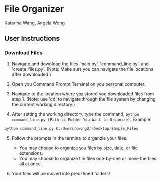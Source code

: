 # File Organizer
Katarina Wang, Angela Wong

## User Instructions
### Download Files
1. Navigate and download the files 'main.py', 'command_line.py', and 'create_files.py'.
(Note: Make sure you can navigate the file locations after downloaded.)

2. Open you Command Prompt Terminal on you personal computer.

3. Navigate to the location where you stored you downloaded files from step 1. 
(Note: use 'cd' to navigate through the file system by changing the current working directory.)

4. After setting the working directory, type the command, `python command_line.py [Path to Folder You Want to Organize]`.
Example: 
```Python
python command_line.py C:/Users/cwong3//Desktop/Sample_Files
```

5. Follow the prompts in the terminal to organzie your files.
    - You may choose to organize you files by size, date, or file extensions.
    - You may choose to organize the files one-by-one or move the files all at once. 

6. Your files will be moved into predefined folders!


